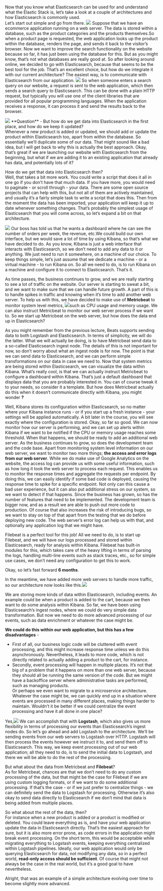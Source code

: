 Now that you know what Elasticsearch can be used for and understand what the Elastic Stack is, let’s take a look at a couple of architectures and how Elasticsearch is commonly used.<br/>
Let’s start out simple and go from there. 
<img src="images/1.png">
Suppose that we have an ecommerce application running on a web server. The data is stored within a database, such as the product categories and the products themselves.So when a product page is requested, the web application looks up the product within the database, renders the page, and sends it back to the visitor’s browser. Now we want to improve the search functionality on the website because so far, it has just been using the database for this. But as you might know, that’s not what databases are really good at. So after looking around online, we decided to go with Elasticsearch, because that seems to be the best tool for the job. That’s an excellent choice, but how do we integrate it with our current architecture? The easiest way, is to communicate with Elasticsearch from our application.
<img src="images/2.png">
So when someone enters a search query on our website, a request is sent to the web application, which then sends a search query to Elasticsearch. This can be done with a plain HTTP request, but typically you will use one of the client libraries that are provided for all popular programming languages. When the application receives a response, it can process it and send the results back to the browser.

<img src="images/3.png">
**Question** - But how do we get data into Elasticsearch in the first place, and how do we keep it updated? <br/>
Whenever a new product is added or updated, we should add or update the product within Elasticsearch too, apart from within the database. So essentially we’ll duplicate some of our data. That might sound like a bad idea, but I will get back to why this is actually the best approach. Okay, that’s great if we are launching our website with Elasticsearch from the beginning, but what if we are adding it to an existing application that already has data, and potentially lots of it?

How do we get that data into Elasticsearch then?<br/>
Well, that takes a bit more work. You could write a script that does it all in one go if you don’t have that much data. If you have more, you would need to paginate - or scroll through - your data. There are some open source projects that can help with this, but not all of them are actively maintained, and usually it’s a fairly simple task to write a script that does this. Then from the moment the data has been imported, your application will keep it up to date whenever something changes. That’s probably the simplest usage of Elasticsearch that you will come across, so let’s expand a bit on that architecture.

<img src="images/5.png">
Our boss has told us that he wants a dashboard where he can see the number of orders per week, the revenue, etc.We could build our own interface, but we would save a lot of time by using Kibana, so that’s what we have decided to do. As you know, Kibana is just a web interface that interacts with Elasticsearch, so we don’t need to add any data to it or anything. We just need to run it somewhere, on a machine of our choice. To keep things simple, let’s just assume that we dedicate a machine - or a virtual machine - to run Kibana on. So all we need to do, is to run Kibana on a machine and configure it to connect to Elasticsearch. That’s it.

As time passes, the business continues to grow, and we are really starting to see a lot of traffic on the website. Our server is starting to sweat a bit, and we want to make sure that we can handle future growth. A part of this is to handle spikes in traffic and knowing when it’s time to add another web server. To help us with this, we have decided to make use of **Metricbeat** to monitor system level metrics, <img src="images/6.png">such as CPU usage and memory usage. We can also instruct Metricbeat to monitor our web server process if we want to. So we start up Metricbeat on the web server, but how does the data end up in Elasticsearch?

As you might remember from the previous lecture, Beats supports sending data to both Logstash and Elasticsearch. In terms of simplicity, we will do the latter. What we will actually be doing, is to have Metricbeat send data to a so-called Elasticsearch ingest node. The details of this is not important for now, so don’t worry about what an ingest node is for now. The point is that we can send data to Elasticsearch, and we can perform simple transformations on our data in case we need to. Now that system metrics are being stored within Elasticsearch, we can visualize the data within Kibana. What’s really cool, is that we can actually instruct Metricbeat to configure a dashboard within Kibana.
That’s just a default dashboard that displays data that you are probably interested in. You can of course tweak it to your needs, so consider it a template. But how does Metricbeat actually do this when it doesn’t communicate directly with Kibana, you might wonder **?** 

Well, Kibana stores its configuration within Elasticsearch, so no matter where your Kibana instance runs - or if you start up a fresh instance - your settings will be applied automatically. A bit later in the course, you will see exactly where the configuration is stored. Okay, so far so good. We can now monitor how our server is performing, and we can set up alerts within Kibana if we want to be notified if the CPU or memory usage reaches some threshold. When that happens, we should be ready to add an additional web server. As the business continues to grow, so does the development team and the code base. Apart from monitoring system level information on our web server, we want to monitor two more things; **the access and error logs from our web server**. While we do make use of Google Analytics on the website, the access log can provide us with some useful information, such as how long it took the web server to process each request. This enables us to monitor the response times and aggregate the requests per endpoint. By doing this, we can easily identify if some bad code is deployed, causing the response time to spike for a specific endpoint. Not only can this cause a bad user experience, but it can also put additional stress on our system, so we want to detect if that happens. Since the business has grown, so has the number of features that need to be implemented. The development team is bigger now, and as a result we are able to push out more code to production. Of course that also increases the risk of introducing bugs, so we want to stay on top of that apart from the testing that we do before deploying new code. The web server’s error log can help us with that, and optionally any application log that we might have. 

Filebeat is a perfect tool for this job! All we need to do, is to start up Filebeat, and we will have our logs processed and stored within Elasticsearch, ready for analysis within Kibana. Filebeat has built-in modules for this, which takes care of the heavy lifting in terms of parsing the logs, handling multi-line events such as stack traces, etc., so for simple use cases, we don’t need any configuration to get this to work.

Okay, so let’s fast forward **6 months**.

In the meantime, we have added more web servers to handle more traffic, so our architecture now looks like this.<img src="images/7.png">

We are storing more kinds of data within Elasticsearch, including events. An example could be when a product is added to the cart, because we then want to do some analysis within Kibana. So far, we have been using Elasticsearch’s ingest nodes, where we could do very simple data transformation. But now we need to do more advanced processing of our events, such as data enrichment or whatever the case might be.

**We could do this within our web application, but this has a few disadvantages** - 
* First of all, our business logic code will be cluttered with event processing, and this might increase response time unless we do this asynchronously. Nevertheless, it leads to more code, which is not directly related to actually adding a product to the cart, for instance.
* Secondly, event processing will happen in multiple places. It’s not that big of a problem that it happens on more than one web server, because they should all be running the same version of the code. But we might have a backoffice server where administrative tasks are performed, such as managing products.<br/>
Or perhaps we even want to migrate to a microservice architecture. Whatever the case might be, we can quickly end up in a situation where events are processed in many different places, making things harder to maintain. Wouldn’t it be better if we could centralize the event processing and have it all done in one place?

Yes,<img src="images/8.png">
We can accomplish that with **Logstash**, which also gives us more flexibility in terms of processing our events than Elasticsearch’s ingest nodes do. So let’s go ahead and add Logstash to the architecture. We’ll be sending events from our web servers to Logstash over HTTP. Logstash will then process the events however we instruct it to, and send them off to Elasticsearch. This way, we keep event processing out of our web application; all they need to do,
is to send the initial data to Logstash, and there we will be able to do the rest of the processing.

But what about the data from Metricbeat and **Filebeat**?<br/>
As for Metricbeat, chances are that we don’t need to do any custom processing of the data, but that might be the case for Filebeat if we are using custom logging formats, or if we want to do some additional processing. If that’s the case - or if we just prefer to centralize things - we can definitely send the data to Logstash for processing. Otherwise it’s also okay to send data directly to Elasticsearch if we don’t mind that data is being added from multiple places.

So what about the rest of the data, then?<br/>
For instance when a new product is added or a product is modified or deleted. You could leave everything as is, and have your web application update the data in Elasticsearch directly. That’s the easiest approach for sure, but it is also more error prone, as code errors in the application might break event processing. On the short term, this would be acceptable while migrating everything to Logstash events, keeping everything centralized within Logstash pipelines. Ideally, our web application would only be querying Elasticsearch for data, not modifying any data, so in a perfect world, **read-only access should be sufficient**. Of course that might not always be the case in the real world, but it’s a good goal to have nevertheless.

Alright, that was an example of a simple architecture evolving over time to become slightly more advanced.
